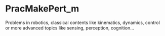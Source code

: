 # PracMakePert_m
Problems in robotics, classical contents like kinematics, dynamics, control or more advanced topics like sensing, perception, cognition...
